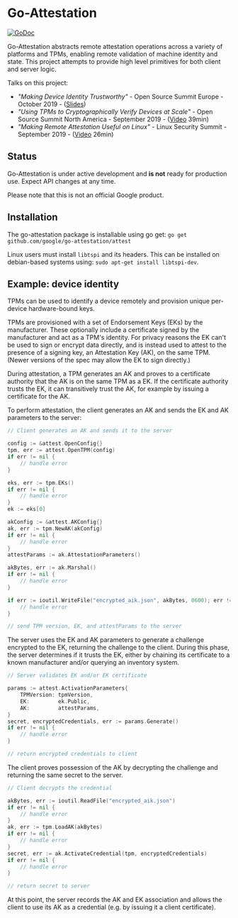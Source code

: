 Go-Attestation
==============

[![GoDoc](https://godoc.org/github.com/google/go-attestation/attest?status.svg)](https://godoc.org/github.com/google/go-attestation/attest)

Go-Attestation abstracts remote attestation operations across a variety of platforms
and TPMs, enabling remote validation of machine identity and state. This project
attempts to provide high level primitives for both client and server logic.

Talks on this project:

* _"Making Device Identity Trustworthy"_ - Open Source Summit Europe - October 2019 - ([Slides](https://static.sched.com/hosted_files/osseu19/ec/Device%20Identity.pdf))
* _"Using TPMs to Cryptographically Verify Devices at Scale"_ - Open Source Summit North America - September 2019 - ([Video](https://www.youtube.com/watch?v=EmEymlA5Q5Q) 39min)
* _"Making Remote Attestation Useful on Linux"_ - Linux Security Summit - September 2019 - ([Video](https://www.youtube.com/watch?v=TKva_h66Ptc) 26min)

## Status

Go-Attestation is under active development and **is not** ready for production use. Expect
API changes at any time.

Please note that this is not an official Google product.

## Installation

The go-attestation package is installable using go get: `go get github.com/google/go-attestation/attest`

Linux users must install `libtspi` and its headers. This can be installed on debian-based systems using: `sudo apt-get install libtspi-dev`.

## Example: device identity

TPMs can be used to identify a device remotely and provision unique per-device
hardware-bound keys.

TPMs are provisioned with a set of Endorsement Keys (EKs) by the manufacturer.
These optionally include a certificate signed by the manufacturer and act as a
TPM's identity. For privacy reasons the EK can't be used to sign or encrypt data
directly, and is instead used to attest to the presence of a signing key, an
Attestation Key (AK), on the same TPM. (Newer versions of the spec may allow the
EK to sign directly.)

During attestation, a TPM generates an AK and proves to a certificate authority
that the AK is on the same TPM as a EK. If the certificate authority trusts the
EK, it can transitively trust the AK, for example by issuing a certificate for
the AK.

To perform attestation, the client generates an AK and sends the EK and AK
parameters to the server:

```go
// Client generates an AK and sends it to the server

config := &attest.OpenConfig{}
tpm, err := attest.OpenTPM(config)
if err != nil {
    // handle error
}

eks, err := tpm.EKs()
if err != nil {
    // handle error
}
ek := eks[0]

akConfig := &attest.AKConfig{}
ak, err := tpm.NewAK(akConfig)
if err != nil {
    // handle error
}
attestParams := ak.AttestationParameters()

akBytes, err := ak.Marshal()
if err != nil {
    // handle error
}

if err := ioutil.WriteFile("encrypted_aik.json", akBytes, 0600); err != nil {
    // handle error
}

// send TPM version, EK, and attestParams to the server
```

The server uses the EK and AK parameters to generate a challenge encrypted to
the EK, returning the challenge to the client. During this phase, the server
determines if it trusts the EK, either by chaining its certificate to a known
manufacturer and/or querying an inventory system.

```go
// Server validates EK and/or EK certificate

params := attest.ActivationParameters{
    TPMVersion: tpmVersion,
    EK:         ek.Public,
    AK:         attestParams,
}
secret, encryptedCredentials, err := params.Generate()
if err != nil {
    // handle error
}

// return encrypted credentials to client
```

The client proves possession of the AK by decrypting the challenge and
returning the same secret to the server.

```go
// Client decrypts the credential

akBytes, err := ioutil.ReadFile("encrypted_aik.json")
if err != nil {
    // handle error
}
ak, err := tpm.LoadAK(akBytes)
if err != nil {
    // handle error
}
secret, err := ak.ActivateCredential(tpm, encryptedCredentials)
if err != nil {
    // handle error
}

// return secret to server
```

At this point, the server records the AK and EK association and allows the client
to use its AK as a credential (e.g. by issuing it a client certificate).
